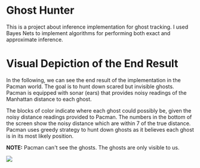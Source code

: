 # Ghost Hunter

This is a project about inference implementation for ghost tracking. I used Bayes Nets to implement algorithms for performing both exact and approximate inference. 

# Visual Depiction of the End Result

In the following, we can see the end result of the implementation in the Pacman world. The goal is to hunt down scared but invisible ghosts. Pacman is equipped with sonar (ears) that provides noisy readings of the Manhattan distance to each ghost.

The blocks of color indicate where each ghost could possibly be, given the noisy distance readings provided to Pacman. The numbers in the bottom of the screen show the noisy distance which are within 7 of the true distance. Pacman uses greedy strategy to hunt down ghosts as it believes each ghost is in its most likely position.

__NOTE:__ Pacman can't see the ghosts. The ghosts are only visible to us.

![](visual_demonstration/hunter_pacman.gif)
